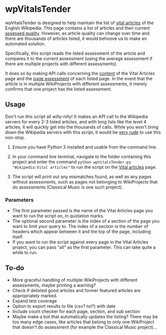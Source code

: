 # wpVitalsTender
wpVitalsTender is designed to help maintain the list of [vital articles](https://en.wikipedia.org/wiki/Wikipedia:Vital_articles) of the English Wikipedia. This page contains a list of articles and their current [assessed quality](https://en.wikipedia.org/wiki/Wikipedia:WikiProject_Wikipedia/Assessment). However, as article quality can change over time and there are thousands of articles listed, it would behoove us to make an automated solution.

Specifically, this script reads the listed assessment of the article and compares it to the current assessment (using the average assessment if there are multiple projects with different assessments).

It does so by making API calls concerning the [content](https://www.mediawiki.org/wiki/API:Main_page) of the Vital Articles page and the [page assessment](https://www.mediawiki.org/wiki/Extension:PageAssessments) of each listed page. In the event that the article is in multiple WikiProjects with different assessments, it merely confirms that one project has the listed assessment.

## Usage
Don't run this script all willy-nilly! It makes an API call to the Wikipedia servers for every 2-3 listed articles, and with long lists like the level 4 articles, it will quickly get into the thousands of calls. While you won't bring down the Wikipedia servers with this script, it would be [very rude](https://www.mediawiki.org/wiki/API:Etiquette) to use this non-stop.

1. Ensure you have Python 3 installed and usable from the command line.

2. In your command line terminal, navigate to the folder containing this project and enter the command `python wpVitalsTender.py "Wikipedia:Vital articles"` to run the script on the [Vital articles](https://en.wikipedia.org/wiki/Wikipedia:Vital_articles) page.

3. The script will print out any mismatches found, as well as any pages without assessments, such as pages not belonging to WikiProjects that do assessments (Classical Music is one such project).

### Parameters
* The first parameter passed is the name of the Vital Articles page you want to run the script on, in quotation marks.
* The optional second parameter is the index of a section of the page you want to limit your query to. The index of a section is the number of headers which appear between it and the top of the page, including itself.
* If you want to run the script against every page in the Vital Articles project, you can pass "all" as the first parameter. This can take quite a while to run.

## To-do
* More graceful handling of multiple WikiProjects with different assessments, maybe printing a warning?
* Check if delisted good articles and former featured articles are appropriately marked.
* Expand test coverage
* Option to export results to file (csv? txt?) with date
* Include count checker for each page, section, and sub section
* Maybe make a bot that automatically updates the listing? There may be too many edge cases, like articles that belong to only one WikiProject that doesn't do assessment (for example the Classical Music project)...
